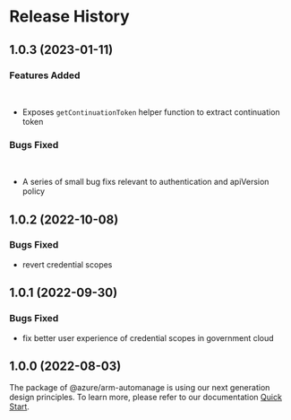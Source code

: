 # Release History

## 1.0.3 (2023-01-11)

### Features Added
 
  - Exposes `getContinuationToken` helper function to extract continuation token

### Bugs Fixed
 
  - A series of small bug fixs relevant to authentication and apiVersion policy

## 1.0.2 (2022-10-08)

### Bugs Fixed

  -  revert credential scopes

## 1.0.1 (2022-09-30)

### Bugs Fixed

  -  fix better user experience of credential scopes in government cloud

## 1.0.0 (2022-08-03)

The package of @azure/arm-automanage is using our next generation design principles. To learn more, please refer to our documentation [Quick Start](https://aka.ms/azsdk/js/mgmt/quickstart ).
